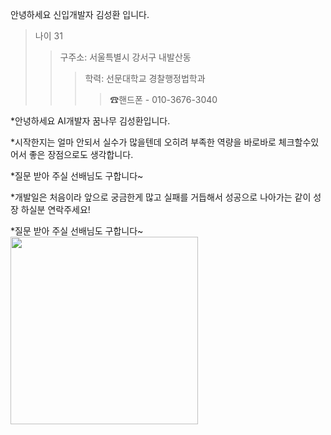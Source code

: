 안녕하세요 신입개발자 김성환 입니다.

> 나이 31
>  >구주소: 서울특별시 강서구 내발산동 
>  >
>  >  > 학력: 선문대학교 경찰행정법학과
>  >  >  > ☎핸드폰 - 010-3676-3040

*안녕하세요 AI개발자 꿈나무 김성환입니다.

*시작한지는 얼마 안되서 실수가 많을텐데 오히려 부족한 역량을 바로바로 체크할수있어서 좋은 장점으로도 생각합니다.

*질문 받아 주실 선배님도 구합니다~

*개발일은 처음이라 앞으로 궁금한게 많고 실패를 거듭해서 성공으로 나아가는 같이 성장 하실분 연락주세요! 

*질문 받아 주실 선배님도 구합니다~
<img src="https://i.pinimg.com/200x150/81/bc/a0/81bca025d15df5d8f8b5c5c9e0f73ab4.jpg" width=300px > 
